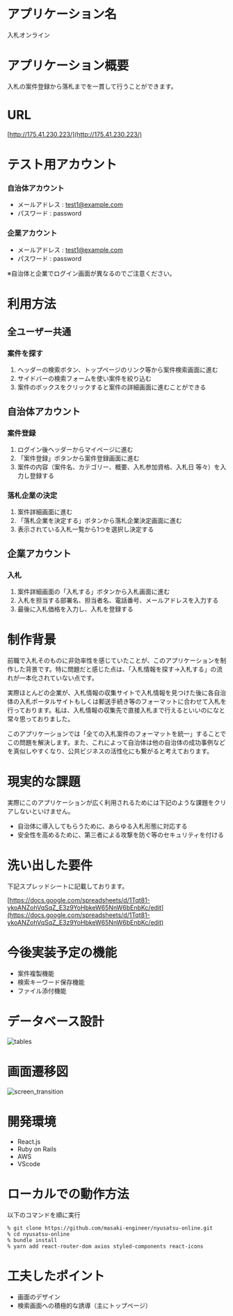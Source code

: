 # アプリケーション名
入札オンライン

# アプリケーション概要
入札の案件登録から落札までを一貫して行うことができます。

# URL
[http://175.41.230.223/](http://175.41.230.223/)

# テスト用アカウント
### 自治体アカウント
- メールアドレス : test1@example.com
- パスワード : password
### 企業アカウント
- メールアドレス : test1@example.com
- パスワード : password

※自治体と企業でログイン画面が異なるのでご注意ください。

# 利用方法
## 全ユーザー共通
### 案件を探す
1. ヘッダーの検索ボタン、トップページのリンク等から案件検索画面に進む
2. サイドバーの検索フォームを使い案件を絞り込む
3. 案件のボックスをクリックすると案件の詳細画面に進むことができる

## 自治体アカウント
### 案件登録
1. ログイン後ヘッダーからマイページに進む
2. 「案件登録」ボタンから案件登録画面に進む
3. 案件の内容（案件名、カテゴリー、概要、入札参加資格、入札日 等々）を入力し登録する

### 落札企業の決定
1. 案件詳細画面に進む
2. 「落札企業を決定する」ボタンから落札企業決定画面に進む
3. 表示されている入札一覧から1つを選択し決定する

## 企業アカウント
### 入札
1. 案件詳細画面の「入札する」ボタンから入札画面に進む
2. 入札を担当する部署名、担当者名、電話番号、メールアドレスを入力する
3. 最後に入札価格を入力し、入札を登録する

# 制作背景
前職で入札そのものに非効率性を感じていたことが、このアプリケーションを制作した背景です。特に問題だと感じた点は、「入札情報を探す→入札する」の流れが一本化されていない点です。

実際ほとんどの企業が、入札情報の収集サイトで入札情報を見つけた後に各自治体の入札ポータルサイトもしくは郵送手続き等のフォーマットに合わせて入札を行っております。私は、入札情報の収集先で直接入札まで行えるといいのになと常々思っておりました。

このアプリケーションでは「全ての入札案件のフォーマットを統一」することでこの問題を解決します。また、これによって自治体は他の自治体の成功事例などを真似しやすくなり、公共ビジネスの活性化にも繋がると考えております。

# 現実的な課題
実際にこのアプリケーションが広く利用されるためには下記のような課題をクリアしないといけません。
- 自治体に導入してもらうために、あらゆる入札形態に対応する
- 安全性を高めるために、第三者による攻撃を防ぐ等のセキュリティを付ける

# 洗い出した要件
下記スプレッドシートに記載しております。

[https://docs.google.com/spreadsheets/d/1Tqt81-ykoANZohVqSqZ_E3z9YoHbkeW65NnW6bEnbKc/edit](https://docs.google.com/spreadsheets/d/1Tqt81-ykoANZohVqSqZ_E3z9YoHbkeW65NnW6bEnbKc/edit)

# 今後実装予定の機能
- 案件複製機能
- 検索キーワード保存機能
- ファイル添付機能

# データベース設計
![tables](https://user-images.githubusercontent.com/98379971/159829940-6ed7f175-ce5c-4eb9-a51c-f40ea52289f2.png)

# 画面遷移図
![screen_transition](https://user-images.githubusercontent.com/98379971/159830629-fc175e90-991d-40da-983e-3db61acdcb59.png)

# 開発環境
- React.js
- Ruby on Rails
- AWS
- VScode

# ローカルでの動作方法
以下のコマンドを順に実行
```
% git clone https://github.com/masaki-engineer/nyusatsu-online.git
% cd nyusatsu-online
% bundle install
% yarn add react-router-dom axios styled-components react-icons
```

# 工夫したポイント
- 画面のデザイン
- 検索画面への積極的な誘導（主にトップページ）